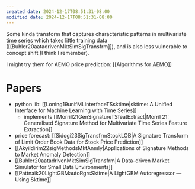 ```yaml
---
created date: 2024-12-17T08:51:31-08:00
modified date: 2024-12-17T08:51:31-08:00
---
```


Some kinda transform that captures characteristic patterns in multivariate time series which takes little training data ([[Buhler20aatadrivenMktSimSigTransfrm]]), and is also less vulnerable to concept shift (I think I remember).

I might try them for AEMO price prediction: [[Algorithms for AEMO]]
# Papers
- python lib: [[Loning19unifMLinterfaceTSsktime|sktime: A Unified Interface for Machine Learning with Time Series]]
	- implements [[Morrill21GenSignatureTSfeatExtract|Morril 21: Generalised Signature Method for Multivariate Time Series Feature Extraction]]
- price forecast: [[Sidogi23SigTransfrmStockLOB|A Signature Transform of Limit Order Book Data for Stock Price Prediction]]
- [[Akyildirim22sigMethodsMktAnmly|Applications of Signature Methods to Market Anomaly Detection]]
- [[Buhler20aatadrivenMktSimSigTransfrm|A Data-driven Market Simulator for Small Data Environments]]
- [[Pattnaik20LightGBMautoRgrsSktime|A LightGBM Autoregressor — Using Sktime]]